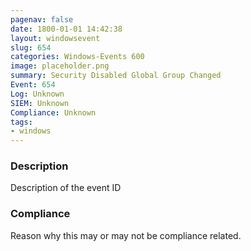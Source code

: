 ```yaml
---
pagenav: false
date: 1800-01-01 14:42:38
layout: windowsevent
slug: 654
categories: Windows-Events 600
image: placeholder.png
summary: Security Disabled Global Group Changed
Event: 654
Log: Unknown
SIEM: Unknown
Compliance: Unknown
tags:
- windows
---
```


### Description

Description of the event ID

### Compliance

Reason why this may or may not be compliance related.
